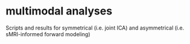 # multimodal analyses
Scripts and results for symmetrical (i.e. joint ICA) and asymmetrical (i.e. sMRI-informed forward modeling)
